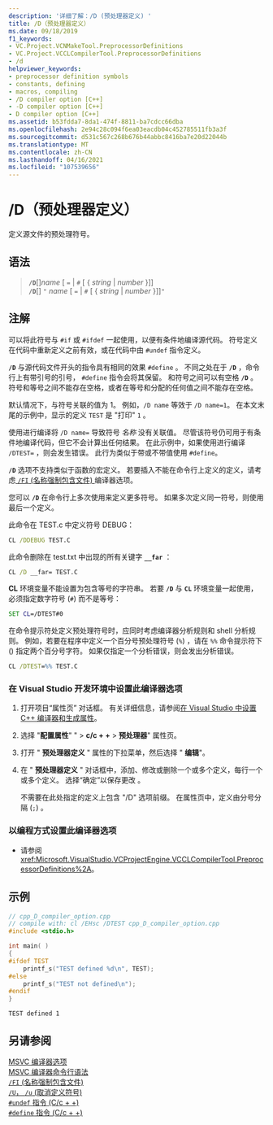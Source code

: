 ```yaml
---
description: '详细了解：/D (预处理器定义) '
title: /D（预处理器定义）
ms.date: 09/18/2019
f1_keywords:
- VC.Project.VCNMakeTool.PreprocessorDefinitions
- VC.Project.VCCLCompilerTool.PreprocessorDefinitions
- /d
helpviewer_keywords:
- preprocessor definition symbols
- constants, defining
- macros, compiling
- /D compiler option [C++]
- -D compiler option [C++]
- D compiler option [C++]
ms.assetid: b53fdda7-8da1-474f-8811-ba7cdcc66dba
ms.openlocfilehash: 2e94c28c094f6ea03eacdb04c452785511fb3a3f
ms.sourcegitcommit: d531c567c268b676b44abbc8416ba7e20d22044b
ms.translationtype: MT
ms.contentlocale: zh-CN
ms.lasthandoff: 04/16/2021
ms.locfileid: "107539656"
---
```

# <a name="d-preprocessor-definitions"></a>/D（预处理器定义）

定义源文件的预处理符号。

## <a name="syntax"></a>语法

> **`/D`**\[]_name_ \[ `=` &vert; `#` \[ { *string* &vert; *number* }]] \
> **`/D`**\[] `"` _name_ \[ `=` &vert; `#` \[ { *string* &vert; *number* }]]`"`

## <a name="remarks"></a>注解

可以将此符号与 `#if` 或 `#ifdef` 一起使用，以便有条件地编译源代码。 符号定义在代码中重新定义之前有效，或在代码中由 `#undef` 指令定义。

**`/D`** 与源代码文件开头的指令具有相同的效果 `#define` 。 不同之处在于 **`/D`** ，命令行上有带引号的引号， `#define` 指令会将其保留。 和符号之间可以有空格 **`/D`** 。 符号和等号之间不能存在空格，或者在等号和分配的任何值之间不能存在空格。

默认情况下，与符号关联的值为 1。 例如，`/D name` 等效于 `/D name=1`。 在本文末尾的示例中，显示的定义 `TEST` 是 "打印" `1` 。

使用进行编译将 `/D name=` 导致符号 *名称* 没有关联值。 尽管该符号仍可用于有条件地编译代码，但它不会计算出任何结果。 在此示例中，如果使用进行编译 `/DTEST=` ，则会发生错误。 此行为类似于带或不带值使用 `#define`。

**`/D`** 选项不支持类似于函数的宏定义。 若要插入不能在命令行上定义的定义，请考虑[ `/FI` (名称强制包含文件) ](fi-name-forced-include-file.md)编译器选项。

您可以 **`/D`** 在命令行上多次使用来定义更多符号。 如果多次定义同一符号，则使用最后一个定义。

此命令在 TEST.c 中定义符号 DEBUG：

```cmd
CL /DDEBUG TEST.C
```

此命令删除在 test.txt 中出现的所有关键字 **`__far`** ：

```cmd
CL /D __far= TEST.C
```

**CL** 环境变量不能设置为包含等号的字符串。 若要 **`/D`** 与 **`CL`** 环境变量一起使用，必须指定数字符号 (`#`) 而不是等号：

```cmd
SET CL=/DTEST#0
```

在命令提示符处定义预处理符号时，应同时考虑编译器分析规则和 shell 分析规则。 例如，若要在程序中定义一个百分号预处理符号 (`%`) ，请在 `%%` 命令提示符下 () 指定两个百分号字符。 如果仅指定一个分析错误，则会发出分析错误。

```cmd
CL /DTEST=%% TEST.C
```

### <a name="to-set-this-compiler-option-in-the-visual-studio-development-environment"></a>在 Visual Studio 开发环境中设置此编译器选项

1. 打开项目“属性页”  对话框。 有关详细信息，请参阅[在 Visual Studio 中设置 C++ 编译器和生成属性](../working-with-project-properties.md)。

1. 选择 "**配置属性**" "  >  **c/c + +**  >  **预处理器**" 属性页。

1. 打开 " **预处理器定义** " 属性的下拉菜单，然后选择 " **编辑**"。

1. 在 " **预处理器定义** " 对话框中，添加、修改或删除一个或多个定义，每行一个或多个定义。 选择“确定”以保存更改  。

   不需要在此处指定的定义上包含 "/D" 选项前缀。 在属性页中，定义由分号分隔 (`;`) 。

### <a name="to-set-this-compiler-option-programmatically"></a>以编程方式设置此编译器选项

- 请参阅 <xref:Microsoft.VisualStudio.VCProjectEngine.VCCLCompilerTool.PreprocessorDefinitions%2A>。

## <a name="example"></a>示例

```cpp
// cpp_D_compiler_option.cpp
// compile with: cl /EHsc /DTEST cpp_D_compiler_option.cpp
#include <stdio.h>

int main( )
{
#ifdef TEST
    printf_s("TEST defined %d\n", TEST);
#else
    printf_s("TEST not defined\n");
#endif
}
```

```Output
TEST defined 1
```

## <a name="see-also"></a>另请参阅

[MSVC 编译器选项](compiler-options.md)\
[MSVC 编译器命令行语法](compiler-command-line-syntax.md)\
[`/FI` (名称强制包含文件) ](fi-name-forced-include-file.md)\
[`/U`， `/u` (取消定义符号) ](u-u-undefine-symbols.md)\
[`#undef` 指令 (C/c + +) ](../../preprocessor/hash-undef-directive-c-cpp.md)\
[`#define` 指令 (C/c + +) ](../../preprocessor/hash-define-directive-c-cpp.md)
